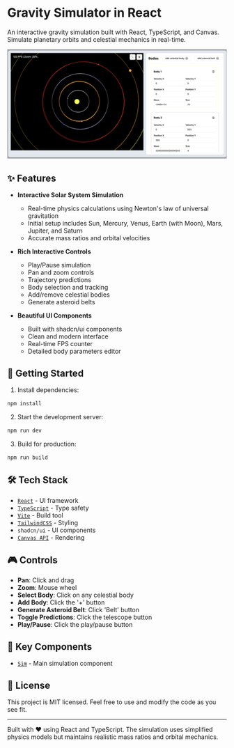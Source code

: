 # Gravity Simulator in React

An interactive gravity simulation built with React, TypeScript, and Canvas. Simulate planetary orbits and celestial mechanics in real-time.

![Gravity Simulator Preview](public/image.png)

## ✨ Features

- **Interactive Solar System Simulation**
  - Real-time physics calculations using Newton's law of universal gravitation
  - Initial setup includes Sun, Mercury, Venus, Earth (with Moon), Mars, Jupiter, and Saturn
  - Accurate mass ratios and orbital velocities

- **Rich Interactive Controls**
  - Play/Pause simulation
  - Pan and zoom controls
  - Trajectory predictions
  - Body selection and tracking
  - Add/remove celestial bodies
  - Generate asteroid belts

- **Beautiful UI Components**
  - Built with shadcn/ui components
  - Clean and modern interface
  - Real-time FPS counter
  - Detailed body parameters editor

## 🚀 Getting Started

1. Install dependencies:
```bash
npm install
```

2. Start the development server:
```bash
npm run dev
```

3. Build for production:
```bash
npm run build
```

## 🛠️ Tech Stack

- [`React`](package.json) - UI framework
- [`TypeScript`](tsconfig.json) - Type safety
- [`Vite`](vite.config.ts) - Build tool
- [`TailwindCSS`](tailwind.config.js) - Styling
- `shadcn/ui` - UI components
- [`Canvas API`](src/sim.tsx) - Rendering

## 🎮 Controls

- **Pan**: Click and drag
- **Zoom**: Mouse wheel
- **Select Body**: Click on any celestial body
- **Add Body**: Click the '+' button
- **Generate Asteroid Belt**: Click 'Belt' button
- **Toggle Predictions**: Click the telescope button
- **Play/Pause**: Click the play/pause button

## 🌟 Key Components

- [`Sim`](src/sim.tsx) - Main simulation component

## 📝 License

This project is MIT licensed. Feel free to use and modify the code as you see fit.

---

Built with ❤️ using React and TypeScript. The simulation uses simplified physics models but maintains realistic mass ratios and orbital mechanics.
